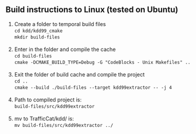 
## Build instructions to Linux (tested on Ubuntu)
1. Create a folder to temporal build files<br/>
   `cd kdd/kdd99_cmake`<br/>
   `mkdir build-files`<br/><br/>
2. Enter in the folder and compile the cache<br/>
  `cd build-files`<br/>
   `cmake -DCMAKE_BUILD_TYPE=Debug -G "CodeBlocks - Unix Makefiles" ..`<br/><br/>
3. Exit the folder of build cache and compile the project<br/>
  `cd ..`<br/>
  `cmake --build ./build-files --target kdd99extractor -- -j 4`<br/><br/>
4. Path to compiled project is:<br/>
  `build-files/src/kdd99extractor`<br/><br/>
5. mv to TrafficCat/kdd/ is:<br/>
  `mv build-files/src/kdd99extractor ../`<br/><br/>

